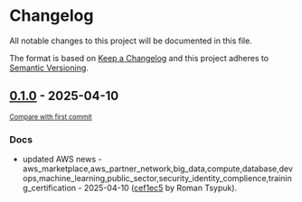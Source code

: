 # Changelog

All notable changes to this project will be documented in this file.

The format is based on [Keep a Changelog](http://keepachangelog.com/en/1.0.0/)
and this project adheres to [Semantic Versioning](http://semver.org/spec/v2.0.0.html).

<!-- insertion marker -->
## [0.1.0](https://github.com/tsypuk/aws-news/releases/tag/ver-2025-04-100.1.0) - 2025-04-10

<small>[Compare with first commit](https://github.com/tsypuk/aws-news/compare/ba84c85e984724a69d30a6eb1ac084d2ef39fc28...ver-2025-04-10)</small>

### Docs

- updated AWS news - aws_marketplace,aws_partner_network,big_data,compute,database,devops,machine_learning,public_sector,security_identity_complience,training_certification - 2025-04-10 ([cef1ec5](https://github.com/tsypuk/aws-news/commit/cef1ec5c0c6ef70ed51c4ad2966a927891306951) by Roman Tsypuk).

